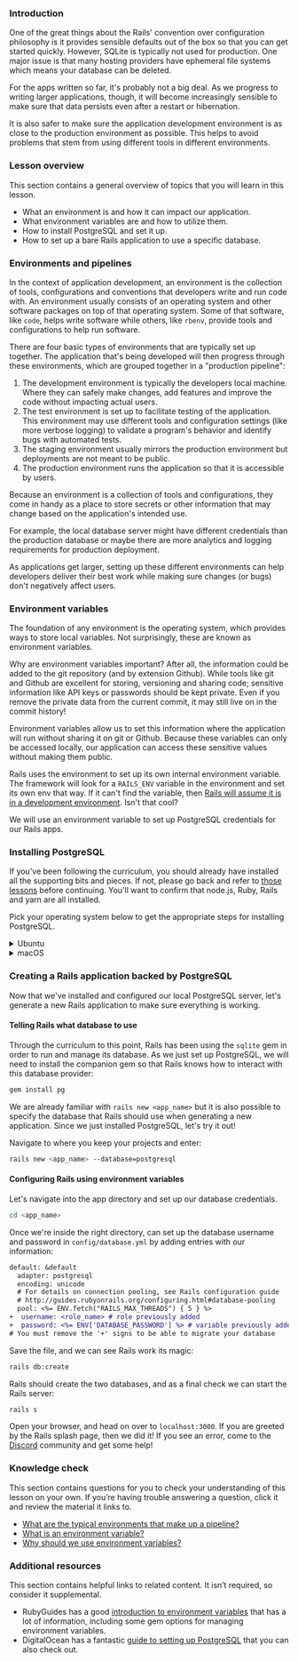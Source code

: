### Introduction

One of the great things about the Rails' convention over configuration philosophy is it provides sensible defaults out of the box so that you can get started quickly. However, SQLite is typically not used for production. One major issue is that many hosting providers have ephemeral file systems which means your database can be deleted.

For the apps written so far, it's probably not a big deal. As we progress to writing larger applications, though, it will become increasingly sensible to make sure that data persists even after a restart or hibernation.

It is also safer to make sure the application development environment is as close to the production environment as possible. This helps to avoid problems that stem from using different tools in different environments.

### Lesson overview

This section contains a general overview of topics that you will learn in this lesson.

-  What an environment is and how it can impact our application.
-  What environment variables are and how to utilize them.
-  How to install PostgreSQL and set it up.
-  How to set up a bare Rails application to use a specific database.

### Environments and pipelines

In the context of application development, an environment is the collection of tools, configurations and conventions that developers write and run code with. An environment usually consists of an operating system and other software packages on top of that operating system. Some of that software, like `code`, helps write software while others, like `rbenv`, provide tools and configurations to help run software.

There are four basic types of environments that are typically set up together. The application that's being developed will then progress through these environments, which are grouped together in a "production pipeline":

<span id="pipeline"></span>

1.  The development environment is typically the developers local machine. Where they can safely make changes, add features and improve the code without impacting actual users.
1.  The test environment is set up to facilitate testing of the application. This environment may use different tools and configuration settings (like more verbose logging) to validate a program's behavior and identify bugs with automated tests.
1.  The staging environment usually mirrors the production environment but deployments are not meant to be public.
1.  The production environment runs the application so that it is accessible by users.

Because an environment is a collection of tools and configurations, they come in handy as a place to store secrets or other information that may change based on the application's intended use.

For example, the local database server might have different credentials than the production database or maybe there are more analytics and logging requirements for production deployment.

As applications get larger, setting up these different environments can help developers deliver their best work while making sure changes (or bugs) don't negatively affect users.

### Environment variables
<span id="env_var">The foundation of any environment is the operating system, which provides ways to store local variables. Not surprisingly, these are known as environment variables.</span>

Why are environment variables important? After all, the information could be added to the git repository (and by extension Github). While tools like git and Github are excellent for storing, versioning and sharing code; sensitive information like API keys or passwords should be kept private. Even if you remove the private data from the current commit, it may still live on in the commit history!

<span id="privacy">Environment variables allow us to set this information where the application will run without sharing it on git or Github. Because these variables can only be accessed locally, our application can access these sensitive values without making them public.</span>

Rails uses the environment to set up its own internal environment variable. The framework will look for a `RAILS_ENV` variable in the environment and set its own env that way. If it can't find the variable, then [Rails will assume it is in a development environment](https://github.com/rails/rails/blob/main/railties/lib/rails.rb#L67). Isn't that cool?

We will use an environment variable to set up PostgreSQL credentials for our Rails apps.

### Installing PostgreSQL

If you've been following the curriculum, you should already have installed all the supporting bits and pieces. If not, please go back and refer to [those lessons](https://www.theodinproject.com/guides/installations) before continuing. You'll want to confirm that node.js, Ruby, Rails and yarn are all installed.

Pick your operating system below to get the appropriate steps for installing PostgreSQL.

<details markdown="block">
<summary class="dropDown-header">Ubuntu
</summary>

### Step 1: Make sure the system is up to date
Before installing PostgreSQL, it's a good idea to make sure the operating system is up to date. To update our system, run this command:

~~~~bash
sudo apt update && sudo apt upgrade
~~~~

### Step 2: Install the PostgreSQL packages
After our system is up to date, we will install the packages for PostgreSQL.

~~~bash
sudo apt install postgresql postgresql-contrib libpq-dev
~~~

After installation is complete, let's start the server using this command:

~~~bash
sudo systemctl start postgresql.service
~~~

<div class="lesson-note lesson-note--warning">
<h4>Systemctl and WSL2</h4>
Systemctl is not supported on WSL2, and the above command won't work. Instead run sudo service postgresql start.
</div>

If you are unsure about whether `postgresql` is active, it's possible to check with this command:

~~~bash
service postgresql status
~~~

Got an error, or don't see an active service? Come visit the [Discord](https://discord.gg/V75WSQG) for some help!

If `postgresql` is active, you can press `Q` to quit the status screen and move on to the next step.

### Step 3: Setting up PostgreSQL
PostgreSQL is now running, but we have to configure it in order to be able to use it with our local Rails applications.

#### 3.1 PostgreSQL roles
PostgreSQL authenticates via roles. A role is like a user, which is how we interact with the service. The default PostgreSQL installation has set up a `postgres` role that we can use. This is great, but that would mean having to switch to that role every time we wanted to do something with the database server.

Instead, we will set up our own role to avoid switching to the `postgres` role all the time.


#### 3.2 Creating a new role
We will be creating a new role with the same name as our Linux username.  If you're not sure of your Linux username, you can run the command `whoami` in your terminal to get it. Once you have that information ready, let's create a role in PostgreSQL. The command to do so is:

~~~bash
sudo -i -u postgres createuser --interactive
~~~

Remember that we want the role name to be the same as our Linux user name and be sure to make that new role a superuser. Setting up a role like this means we can leverage "peer authentication" making using the local database very easy.

#### 3.3 Creating the role database
One other important step in setting up PostgreSQL is that each role must have its own database of the same name. Without it, the role we just created will not be able to log in or interact with PostgreSQL.

You can try to run `psql` now, but you will get an error that the database does not exist. Not to worry, let's create one to resolve fix this:

<div class="lesson-note" markdown="1">
  If your username has any capital letters, you must surround it in quotes when running the below command.
</div>

~~~bash
sudo -i -u postgres createdb <linux_username>
~~~

Now our role is fully set up: we've got `<role_name>` and that role has a database.

#### 3.4 Securing our new role
One important thing that we have to do is to set up a password for our new role so that the data is protected. Now that our role is set up, we can actually use it to administer PostgreSQL. All you have to do is enter this command to get into the PostgreSQL prompt:

~~~bash
psql
~~~

You should see the PostgreSQL prompt come up with the new role we just created, like so:

~~~
<role_name>=#
~~~

If you don't see a similar prompt, then reach out on [Discord](https://discord.gg/V75WSQG) for some help. If you **do** see a similar prompt, then we can create a password for the role like so:

~~~
\password <role_name>
~~~

You'll be prompted to enter a password and to verify it. Once you are done, the prompt will return to normal. Now, we will configure the permissions for our new role:

~~~
grant all privileges on database <role_database_name> to <role_name>;
~~~

Remember that you should change the `<role_database_name>` and `<role_name>` (they should both the same)! If you see `GRANT` in response to the command, then you can type `\q` to exit the prompt.

#### 3.5 Saving access information in the environment
After finishing our configuration, the last step is save it into the environment to access later.

In order to save our password to the environment, we can run this command:

~~~bash
echo 'export DATABASE_PASSWORD="<role_password>"' >> ~/.bashrc
~~~

Note here the name we've chosen for our environment variable: `DATABASE_PASSWORD`. Also, remember to update `<role_password>` in the command to what was set above!

Now, this variable lives in our environment for us to use. As the variable is new, we'll want to reload the environment so that we can access it. To reload the environment, you can close and re-open your terminal.

Once that's done, we can move to testing it out!

</details>

<details markdown="block">
<summary class="dropDown-header">macOS
</summary>

### Step 1: Make sure the system is up to date
Before running commands with homebrew, you'll want to make sure things are up to date. Run the following commands one by one:

~~~~bash
brew update
brew upgrade
~~~~

If your terminal doesn't recognize `brew`, then you'll need to go and install homebrew. You can find it and other installs in the [installation appendix](https://www.theodinproject.com/guides/installations).

### Step 2: Install the PostgreSQL packages
Now that we've ensured our packages are up to date, we will use brew to install PostgreSQL.

~~~bash
brew install postgresql@14
~~~

After installation is complete, let's start the server using this command:

~~~bash
brew services start postgresql@14
~~~

If you are unsure about whether `postgresql` is active, it's possible to check with this command:

~~~bash
brew services info postgresql@14
~~~

Got an error, or don't see an active service? Come visit the [Discord](https://discord.gg/V75WSQG) for some help!

If the `postgresql` service is active, move on to the next step.

### Step 3: Setting up PostgreSQL
PostgreSQL is now running, but we have to configure it in order to be able to use it with our local Rails applications.

#### 3.1 PostgreSQL roles
PostgreSQL authenticates via roles. A role is like a user, and by default, the install on MacOS should have a role set up with your MacOS username. If you're not sure of your username, you can run the command `whoami` in your terminal to get it. To verify that you have a role in PostgreSQL matching your username, enter the following command:

~~~bash
psql postgres
~~~

And you should see a prompt like this

~~~
psql (14.x (Homebrew))
Type "help" for help.

postgres=#
~~~

Input `\du`, hit Return, and check that your MacOS username is the listed role name.

#### 3.2 Creating the role database
One other important step in setting up PostgreSQL is that each role must have its own database of the same name. We need this to login as the role matching our username. While still in the PostgreSQL session prompt, type the following command to create the new database. Make sure you include the semicolon.

<div class="lesson-note" markdown="1">
  If your username has any capital letters, you must surround it in quotes when running the below command.
</div>

~~~
CREATE DATABASE <username>;
~~~

Now our role is fully set up: we've got `<role_name>` and that role has a database. Enter the command `\q` to exit the interactive terminal for `postgres`.

#### 3.3 Securing Our new role
One important thing we have to do is set up a password for our new role to protect the data. Now that we have our role, we can use it to administer PostgreSQL. All you have to do is enter this command to get into the PostgreSQL prompt for the database matching your user:

~~~bash
psql
~~~

You should now see the PostgreSQL prompt come up like this:

~~~
<role_name>=#
~~~

If you don't see a similar prompt, then reach out on [Discord](https://discord.gg/V75WSQG) for some help. If you **do** see a similar prompt, then we can create a password for the role like so:

~~~
\password <role_name>
~~~

You'll be prompted to enter a password and to verify it. Once you are done, the prompt will return to normal. Now, we will configure the permissions for our new role:

~~~
grant all privileges on database <role_database_name> to <role_name>;
~~~

Remember that you should change the `<role_database_name>` and `<role_name>` (they should both the same)! If you see `GRANT` in response to the command, then you can type `\q` to exit the prompt.

#### 3.4 Saving access information in the environment
After finishing our configuration, the last step is save it into the environment to access later.

In order to save our password to the environment, we can run this command:

~~~bash
echo 'export DATABASE_PASSWORD="<role_password>"' >> ~/.zshrc
~~~

Note here the name we've chosen for our environment variable: `DATABASE_PASSWORD`. Also, remember to update `<role_password>` in the command to what was set above!

Now, this variable lives in our environment for us to use. As the variable is new, we'll want to reload the environment so that we can access it. To reload the environment, you can close and re-open your terminal.

Once that's done, we can move to testing it out!

</details>


### Creating a Rails application backed by PostgreSQL
Now that we've installed and configured our local PostgreSQL server, let's generate a new Rails application to make sure everything is working.

#### Telling Rails what database to use
Through the curriculum to this point, Rails has been using the `sqlite` gem in order to run and manage its database. As we just set up PostgreSQL, we will need to install the companion gem so that Rails knows how to interact with this database provider:

~~~bash
gem install pg
~~~

We are already familiar with `rails new <app_name>` but it is also possible to specify the database that Rails should use when generating a new application. Since we just installed PostgreSQL, let's try it out!

Navigate to where you keep your projects and enter:

~~~bash
rails new <app_name> --database=postgresql
~~~

#### Configuring Rails using environment variables
Let's navigate into the app directory and set up our database credentials.

~~~bash
cd <app_name>
~~~

Once we're inside the right directory, can set up the database username and password in `config/database.yml` by adding entries with our information:

~~~diff
default: &default
  adapter: postgresql
  encoding: unicode
  # For details on connection pooling, see Rails configuration guide
  # http://guides.rubyonrails.org/configuring.html#database-pooling
  pool: <%= ENV.fetch("RAILS_MAX_THREADS") { 5 } %>
+  username: <role_name> # role previously added
+  password: <%= ENV['DATABASE_PASSWORD'] %> # variable previously added
# You must remove the '+' signs to be able to migrate your database
~~~

Save the file, and we can see Rails work its magic:

~~~bash
rails db:create
~~~

Rails should create the two databases, and as a final check we can start the Rails server:

~~~bash
rails s
~~~

Open your browser, and head on over to `localhost:3000`. If you are greeted by the Rails splash page, then we did it! If you see an error, come to the [Discord](https://discord.gg/V75WSQG) community and get some help!

### Knowledge check

This section contains questions for you to check your understanding of this lesson on your own. If you’re having trouble answering a question, click it and review the material it links to.

-   <a class="knowledge-check-link" href="#pipeline">What are the typical environments that make up a pipeline?</a>
-   <a class="knowledge-check-link" href="#env_var">What is an environment variable?</a>
-   <a class="knowledge-check-link" href="#privacy">Why should we use environment variables?</a>


### Additional resources

This section contains helpful links to related content. It isn’t required, so consider it supplemental.

-    RubyGuides has a good [introduction to environment variables](https://www.rubyguides.com/2019/01/ruby-environment-variables/) that has a lot of information, including some gem options for managing environment variables.
-    DigitalOcean has a fantastic [guide to setting up PostgreSQL](https://www.digitalocean.com/community/tutorials/how-to-install-and-use-postgresql-on-ubuntu-22-04) that you can also check out.

